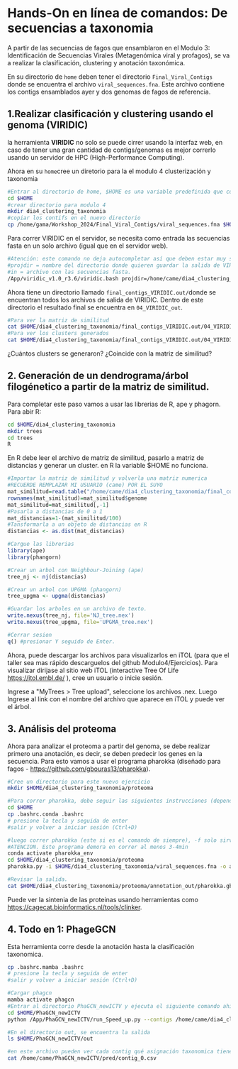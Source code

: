 # Hands-On en línea de comandos: De secuencias a taxonomia

A partir de las secuencias de fagos que ensamblaron en el Modulo 3: Identificación de Secuencias Virales (Metagenómica viral y profagos), se va a realizar la clasificación, clustering y anotación taxonómica. 

En su directorio de `home` deben tener el directorio `Final_Viral_Contigs` donde se encuentra el archivo `viral_sequences.fna`. Este archivo contiene los contigs ensamblados ayer y dos genomas de fagos de referencia.

## 1.Realizar clasificación y clustering usando el genoma (VIRIDIC)

la herramienta **VIRIDIC** no solo se puede cirrer usando la interfaz web, en caso de tener una gran cantidad de contigs/genomas es mejor correrlo usando un servidor de HPC (High-Performance Computing).  

Ahora en su `home`cree un diretorio para la el modulo 4 clusterización y taxonomia

```bash
#Entrar al directorio de home, $HOME es una variable predefinida que contiene el path hacia su home. 
cd $HOME 
#crear directorio para modulo 4
mkdir dia4_clustering_taxonomia
#copiar los contifs en el nuevo directorio
cp /home/gama/Workshop_2024/Final_Viral_Contigs/viral_sequences.fna $HOME/dia4_clustering_taxonomia
```

Para correr VIRIDIC en el servidor, se necesita como entrada las secuencias fasta en un solo archivo (igual que en el servidor web).

```bash
#Atención: este comando no deja autocompletar así que deben estar muy seguros de como estan escritos los directorios. 
#projdir = nombre del directorio donde quieren guardar la salida de VIRIDIC
#in = archivo con las secuencias fasta.
/App/viridic_v1.0_r3.6/viridic.bash projdir=/home/came/dia4_clustering_taxonomia/final_contigs_VIRIDIC.out in=/home/came/dia4_clustering_taxonomia/viral_sequences.fna
```

 Ahora tiene un directorio llamado `final_contigs_VIRIDIC.out/`donde se encuentran todos los archivos de salida de VIRIDIC. Dentro de este directorio el resultado final se encuentra en `04_VIRIDIC_out`. 

```bash
#Para ver la matriz de similitud 
cat $HOME/dia4_clustering_taxonomia/final_contigs_VIRIDIC.out/04_VIRIDIC_out/sim_MA_genCol.csv
#Para ver los clusters generados
cat $HOME/dia4_clustering_taxonomia/final_contigs_VIRIDIC.out/04_VIRIDIC_out/clusters.csv
```

¿Cuántos clusters se generaron? ¿Coincide con la matriz de similitud?

## 2. Generación de un dendrograma/árbol filogénetico a partir de la matriz de similitud. 

Para completar este paso vamos a usar las librerias de R, ape y phagorn. Para abir R: 

```bash
cd $HOME/dia4_clustering_taxonomia
mkdir trees
cd trees
R 
```

En R debe leer el archivo de matriz de similitud, pasarlo a matriz de distancias y generar un cluster. en R la variable $HOME no funciona. 

```R
#Importar la matriz de similitud y volverla una matriz numerica
#RECUERDE REMPLAZAR MI USUARIO (came) POR EL SUYO 
mat_similitud=read.table("/home/came/dia4_clustering_taxonomia/final_contigs_VIRIDIC.out/04_VIRIDIC_out/sim_MA_genCol.csv",sep="\t",h=T)
rownames(mat_similitud)=mat_similitud$genome
mat_similitud=mat_similitud[,-1]
#Pasarla a distancias de 0 a 1
mat_distancias=1-(mat_similitud/100)
#Tansformarla a un objeto de distancias en R
distancias <- as.dist(mat_distancias)

#Cargue las librerias
library(ape)
library(phangorn)

#Crear un arbol con Neighbour-Joining (ape)
tree_nj <- nj(distancias)

#Crear un arbol con UPGMA (phangorn)
tree_upgma <- upgma(distancias)

#Guardar los arboles en un archivo de texto. 
write.nexus(tree_nj, file='NJ_tree.nex')
write.nexus(tree_upgma, file='UPGMA_tree.nex')

#Cerrar sesion
q() #presionar Y seguido de Enter. 
```

Ahora, puede descargar los archivos para visualizarlos en iTOL (para que el taller sea mas rápido descarguelos del github Modulo4/Ejercicios). Para visualizar dirijase al sitio web iTOL (interactive Tree Of Life https://itol.embl.de/ ), cree un usuario o inicie sesión. 

Ingrese a "MyTrees > Tree upload", seleccione los archivos .nex. Luego Ingrese al link con el nombre del archivo que aparece en iTOL y puede ver el árbol. 

## 3. Análisis del proteoma 

Ahora para analizar el proteoma a partir del genoma, se debe realizar primero una anotación, es decir, se deben predecir los genes en la secuencia. Para esto vamos a usar el programa pharokka (diseñado para fagos - https://github.com/gbouras13/pharokka). 

```bash
#Cree un directorio para este nuevo ejercicio
mkdir $HOME/dia4_clustering_taxonomia/proteoma

#Para correr pharokka, debe seguir las siguientes instrucciones (dependen del servidor, no siempre se necesita)
cd $HOME
cp .bashrc.conda .bashrc
# presione la tecla y seguida de enter
#salir y volver a iniciar sesión (Ctrl+D)

#luego correr pharokka (este si es el comando de siempre), -f solo sirve para que corra rapido, si desean hacer un análisis mas exahustivo deben quitarselo
#ATENCION. Este programa demora en correr al menos 3-4min
conda activate pharokka_env
cd $HOME/dia4_clustering_taxonomia/proteoma
pharokka.py -i $HOME/dia4_clustering_taxonomia/viral_sequences.fna -o annotation_out -d /home/gama/Workshop_2024/Final_Viral_Contigs/pharokka/ -t 3 -f

#Revisar la salida. 
cat $HOME/dia4_clustering_taxonomia/proteoma/annotation_out/pharokka.gbk
```

Puede ver la sintenia de las proteinas usando herramientas como https://cagecat.bioinformatics.nl/tools/clinker.

## 4. Todo en 1: PhageGCN 

Esta herramienta corre desde la anotación hasta la clasificación taxonomica. 

```bash
cp .bashrc.mamba .bashrc
# presione la tecla y seguida de enter
#salir y volver a iniciar sesión (Ctrl+D)

#Cargar phagcn
mamba activate phagcn
#Entrar al directorio PhaGCN_newICTV y ejecuta el siguiente comando ahí:
cd $HOME/PhaGCN_newICTV
python /App/PhaGCN_newICTV/run_Speed_up.py --contigs /home/came/dia4_clustering_taxonomia/viral_sequences.fna --len 8000

#En el directorio out, se encuentra la salida 
ls $HOME/PhaGCN_newICTV/out

#en este archivo pueden ver cada contig qué asignación taxonomica tiene 
cat /home/came/PhaGCN_newICTV/pred/contig_0.csv
```

